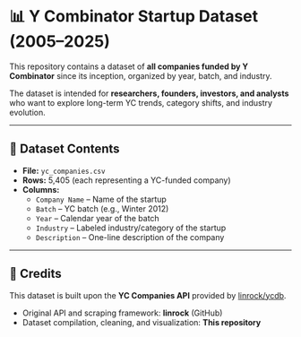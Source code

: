 # 📊 Y Combinator Startup Dataset (2005–2025)

This repository contains a dataset of **all companies funded by Y Combinator** since its inception, organized by year, batch, and industry.  

The dataset is intended for **researchers, founders, investors, and analysts** who want to explore long-term YC trends, category shifts, and industry evolution.  

---

## 📁 Dataset Contents

- **File:** `yc_companies.csv`  
- **Rows:** 5,405 (each representing a YC-funded company)  
- **Columns:**  
  - `Company Name` – Name of the startup  
  - `Batch` – YC batch (e.g., Winter 2012)  
  - `Year` – Calendar year of the batch  
  - `Industry` – Labeled industry/category of the startup  
  - `Description` – One-line description of the company  

---

## 🙏 Credits
This dataset is built upon the **YC Companies API** provided by [linrock/ycdb](https://github.com/linrock/ycdb).  

- Original API and scraping framework: **linrock** (GitHub)  
- Dataset compilation, cleaning, and visualization: **This repository**  


